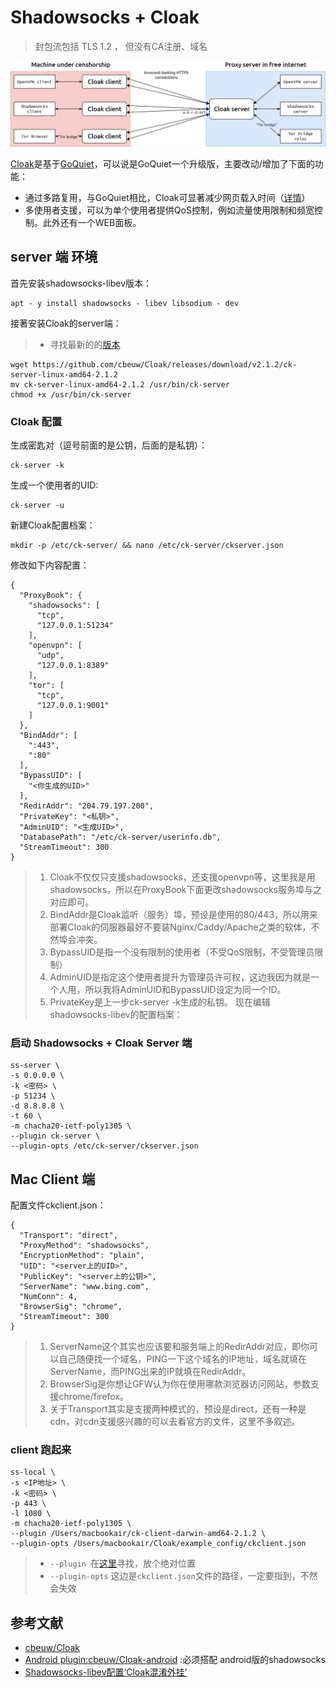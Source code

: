 # Shadowsocks + Cloak
> 封包流包括 TLS 1.2 ， 但没有CA注册、域名

![](image/cloak.png)

[Cloak](https://github.com/cbeuw/Cloak)是基于[GoQuiet](https://github.com/cbeuw/GoQuiet)，可以说是GoQuiet一个升级版，主要改动/增加了下面的功能：
* 通过多路复用，与GoQuiet相比，Cloak可显著减少网页载入时间（[详情](https://github.com/cbeuw/Cloak/wiki/Web-page-loading-benchmarks)）
* 多使用者支援，可以为单个使用者提供QoS控制，例如流量使用限制和频宽控制。此外还有一个WEB面板。

## server 端 环境
首先安装shadowsocks-libev版本：
```
apt - y install shadowsocks - libev libsodium - dev
```

接著安装Cloak的server端：
> * 寻找最新的的[版本](https://github.com/cbeuw/Cloak/releases/)
```
wget https://github.com/cbeuw/Cloak/releases/download/v2.1.2/ck-server-linux-amd64-2.1.2
mv ck-server-linux-amd64-2.1.2 /usr/bin/ck-server
chmod +x /usr/bin/ck-server
```

### Cloak 配置
生成密匙对（逗号前面的是公钥，后面的是私钥）：
```
ck-server -k
```
生成一个使用者的UID:
```
ck-server -u
```
新建Cloak配置档案：
```
mkdir -p /etc/ck-server/ && nano /etc/ck-server/ckserver.json
```

修改如下内容配置：
```
{
  "ProxyBook": {
    "shadowsocks": [
      "tcp",
      "127.0.0.1:51234"
    ],
    "openvpn": [
      "udp",
      "127.0.0.1:8389"
    ],
    "tor": [
      "tcp",
      "127.0.0.1:9001"
    ]
  },
  "BindAddr": [
    ":443",
    ":80"
  ],
  "BypassUID": [
    "<你生成的UID>"
  ],
  "RedirAddr": "204.79.197.200",
  "PrivateKey": "<私钥>",
  "AdminUID": "<生成UID>",
  "DatabasePath": "/etc/ck-server/userinfo.db",
  "StreamTimeout": 300
}
```

> 1. Cloak不仅仅只支援shadowsocks，还支援openvpn等，这里我是用shadowsocks，所以在ProxyBook下面更改shadowsocks服务埠与之对应即可。
> 2. BindAddr是Cloak监听（服务）埠，预设是使用的80/443，所以用来部署Cloak的伺服器最好不要装Nginx/Caddy/Apache之类的软体，不然埠会冲突。
> 3. BypassUID是指一个没有限制的使用者（不受QoS限制，不受管理员限制）
> 4. AdminUID是指定这个使用者提升为管理员许可权，这边我因为就是一个人用，所以我将AdminUID和BypassUID设定为同一个ID。
> 5. PrivateKey是上一步ck-server -k生成的私钥。
> 现在编辑shadowsocks-libev的配置档案：

### 启动 Shadowsocks + Cloak Server 端
```
ss-server \
-s 0.0.0.0 \
-k <密码> \
-p 51234 \
-d 8.8.8.8 \
-t 60 \
-m chacha20-ietf-poly1305 \
--plugin ck-server \
--plugin-opts /etc/ck-server/ckserver.json
```

## Mac Client 端
配置文件ckclient.json：
```
{
  "Transport": "direct",
  "ProxyMethod": "shadowsocks",
  "EncryptionMethod": "plain",
  "UID": "<server上的UID>",
  "PublicKey": "<server上的公钥>",
  "ServerName": "www.bing.com",
  "NumConn": 4,
  "BrowserSig": "chrome",
  "StreamTimeout": 300
}
```

> 1. ServerName这个其实也应该要和服务端上的RedirAddr对应，即你可以自己随便找一个域名，PING一下这个域名的IP地址，域名就填在ServerName，而PING出来的IP就填在RedirAddr。
> 2. BrowserSig是你想让GFW认为你在使用哪款浏览器访问网站，参数支援chrome/firefox。
> 3. 关于Transport其实是支援两种模式的，预设是direct，还有一种是cdn，对cdn支援感兴趣的可以去看官方的文件，这里不多叙述。

### client 跑起来
```
ss-local \
-s <IP地址> \
-k <密码> \
-p 443 \
-l 1080 \
-m chacha20-ietf-poly1305 \
--plugin /Users/macbookair/ck-client-darwin-amd64-2.1.2 \
--plugin-opts /Users/macbookair/Cloak/example_config/ckclient.json
```
> * `--plugin `在[这里](https://github.com/cbeuw/Cloak/releases/)寻找，放个绝对位置
> * `--plugin-opts` 这边是`ckclient.json`文件的路径，一定要指到，不然会失效

## 参考文献
* [cbeuw/Cloak](https://github.com/cbeuw/Cloak)
* [Android plugin:cbeuw/Cloak-android](https://github.com/cbeuw/Cloak-android/releases) :必须搭配 android版的shadowsocks
* [Shadowsocks-libev配置‘Cloak混淆外挂’](https://briteming.blogspot.com/2019/10/shadowsockscloak.html)